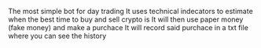 The most simple bot for day trading
It uses technical indecators to estimate when the best time to buy and sell crypto is
It will then use paper money (fake money) and make a purchace 
It will record said purchace in a txt file where you can see the history
